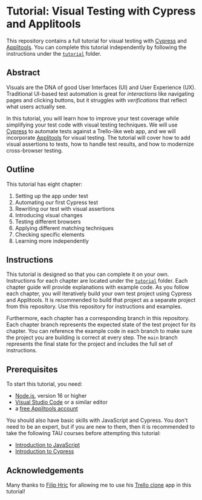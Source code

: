 # Tutorial: Visual Testing with Cypress and Applitools

This repository contains a full tutorial for visual testing
with [Cypress](https://www.cypress.io/) and [Applitools](https://applitools.com/).
You can complete this tutorial independently by following the instructions under the [`tutorial`](/tutorial/) folder.


## Abstract

Visuals are the DNA of good User Interfaces (UI) and User Experience (UX).
Traditional UI-based test automation is great for *interactions* like navigating pages and clicking buttons,
but it struggles with *verifications* that reflect what users actually see.

In this tutorial, you will learn how to improve your test coverage while simplifying your test code with visual testing techniques.
We will use [Cypress](https://www.cypress.io/) to automate tests against a Trello-like web app,
and we will incorporate [Applitools](https://applitools.com/) for visual testing.
The tutorial will cover how to add visual assertions to tests,
how to handle test results,
and how to modernize cross-browser testing.


## Outline

This tutorial has eight chapter:

1. Setting up the app under test
2. Automating our first Cypress test
3. Rewriting our test with visual assertions
4. Introducing visual changes
5. Testing different browsers
6. Applying different matching techniques
7. Checking specific elements
8. Learning more independently


## Instructions

This tutorial is designed so that you can complete it on your own.
Instructions for each chapter are located under the [`tutorial`](/tutorial/) folder.
Each chapter guide will provide explanations with example code.
As you follow each chapter, you will iteratively build your own test project using Cypress and Applitools.
It is recommended to build that project as a separate project from this repository.
Use this repository for instructions and examples.

Furthermore, each chapter has a corresponding branch in this repository.
Each chapter branch represents the expected state of the test project for its chapter.
You can reference the example code in each branch to make sure the project you are building is correct at every step.
The `main` branch represents the final state for the project and includes the full set of instructions.


## Prerequisites

To start this tutorial, you need:

* [Node.js](https://nodejs.org/), version 16 or higher
* [Visual Studio Code](https://code.visualstudio.com/docs/languages/javascript) or a similar editor
* a [free Applitools account](https://auth.applitools.com/users/register)

You should also have basic skills with JavaScript and Cypress.
You don't need to be an expert, but if you are new to them,
then it is recommended to take the following TAU courses before attempting this tutorial:

* [Introduction to JavaScript](https://testautomationu.applitools.com/javascript-tutorial/)
* [Introduction to Cypress](https://testautomationu.applitools.com/cypress-tutorial/)


## Acknowledgements

Many thanks to [Filip Hric](https://twitter.com/filip_hric) for allowing me to use
his [Trello clone](https://github.com/filiphric/trelloapp-vue-vite-ts) app in this tutorial!
